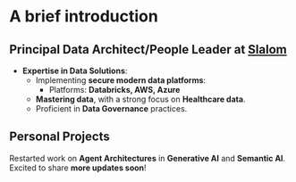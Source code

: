 # A brief introduction

## Principal Data Architect/People Leader at [Slalom](https://www.linkedin.com/in/arunsr1ni)    
- **Expertise in Data Solutions**:  
  - Implementing **secure modern data platforms**:  
    - Platforms: **Databricks, AWS, Azure**  
  - **Mastering data**, with a strong focus on **Healthcare data**.  
  - Proficient in **Data Governance** practices.

## Personal Projects  
Restarted work on **Agent Architectures** in **Generative AI** and **Semantic AI**. Excited to share **more updates soon**!  
<!---
arzvi/arzvi is a ✨ special ✨ repository because its `README.md` (this file) appears on your GitHub profile.
You can click the Preview link to take a look at your changes.
--->
